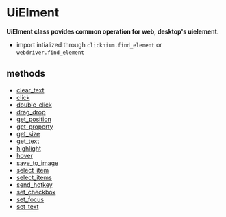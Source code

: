 # UiElment
**UiElment class povides common operation for web, desktop's uielement.**  

- import
  intialized through `clicknium.find_element` or `webdriver.find_element`

## methods
- [clear_text](/doc/api/python/uielement/clear_text.md)
- [click](/doc/api/python/uielement/click.md)
- [double_click](/doc/api/python/uielement/double_click.md)
- [drag_drop](/doc/api/python/uielement/drag_drop.md)
- [get_position](/doc/api/python/uielement/get_position.md)
- [get_property](/doc/api/python/uielement/get_property.md)
- [get_size](/doc/api/python/uielement/get_size.md)
- [get_text](/doc/api/python/uielement/get_text.md)
- [highlight](/doc/api/python/uielement/highlight.md)
- [hover](/doc/api/python/uielement/hover.md)
- [save_to_image](/doc/api/python/uielement/save_to_image.md)
- [select_item](/doc/api/python/uielement/select_item.md)
- [select_items](/doc/api/python/uielement/select_items.md)
- [send_hotkey](/doc/api/python/uielement/send_hotkey.md)
- [set_checkbox](/doc/api/python/uielement/set_checkbox.md)
- [set_focus](/doc/api/python/uielement/set_focus.md)
- [set_text](/doc/api/python/uielement/set_text.md)

